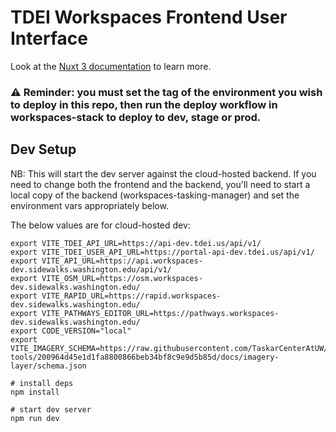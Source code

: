 # TDEI Workspaces Frontend User Interface

Look at the [Nuxt 3 documentation](https://nuxt.com/docs/getting-started/introduction) to learn more.

### ⚠️ Reminder: you must set the tag of the environment you wish to deploy in this repo, then run the deploy workflow in workspaces-stack to deploy to dev, stage or prod.

## Dev Setup

NB: This will start the dev server against the cloud-hosted backend. If you need to change both the frontend and the backend, you'll
need to start a local copy of the backend (workspaces-tasking-manager) and set the environment vars appropriately below.

The below values are for cloud-hosted dev:

```
export VITE_TDEI_API_URL=https://api-dev.tdei.us/api/v1/
export VITE_TDEI_USER_API_URL=https://portal-api-dev.tdei.us/api/v1/
export VITE_API_URL=https://api.workspaces-dev.sidewalks.washington.edu/api/v1/
export VITE_OSM_URL=https://osm.workspaces-dev.sidewalks.washington.edu/
export VITE_RAPID_URL=https://rapid.workspaces-dev.sidewalks.washington.edu/
export VITE_PATHWAYS_EDITOR_URL=https://pathways.workspaces-dev.sidewalks.washington.edu/
export CODE_VERSION="local"
export VITE_IMAGERY_SCHEMA=https://raw.githubusercontent.com/TaskarCenterAtUW/tdei-tools/200964d45e1d1fa8800866beb34bf8c9e9d5b85d/docs/imagery-layer/schema.json

# install deps
npm install

# start dev server
npm run dev
```
